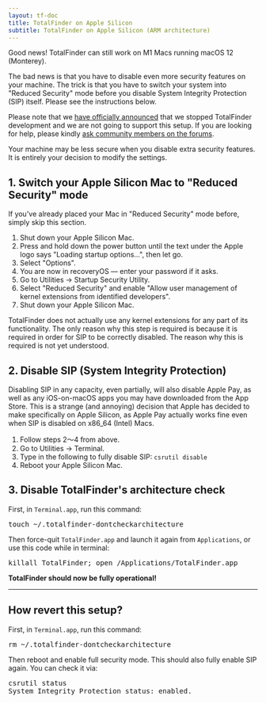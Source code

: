 ```yaml
---
layout: tf-doc
title: TotalFinder on Apple Silicon
subtitle: TotalFinder on Apple Silicon (ARM architecture)
---
```


Good news! TotalFinder can still work on M1 Macs running macOS 12 (Monterey). 

The bad news is that you have to disable
even more security features on your machine. The trick is that you have to switch your system into "Reduced Security" mode
before you disable System Integrity Protection (SIP) itself. Please see the instructions below. 

<p class="info-box compatibility">
Please note that we <a href="https://blog.binaryage.com/totalfinder-totalspaces-future">have officially announced</a> 
that we stopped TotalFinder development and we are not going to support this setup.
If you are looking for help, please kindly <a href="https://discuss.binaryage.com/">ask community members on the forums</a>.
</p>

<p class="info-box exclamation">
Your machine may be less secure when you disable extra security features. It is entirely your decision to modify the settings.
</p>

## 1. Switch your Apple Silicon Mac to "Reduced Security" mode

If you've already placed your Mac in "Reduced Security" mode before, simply skip this section.

1. Shut down your Apple Silicon Mac.
2. Press and hold down the power button until the text under the Apple logo says "Loading startup options…", then let go.
3. Select "Options".
4. You are now in recoveryOS — enter your password if it asks.
5. Go to Utilities → Startup Security Utility.
6. Select "Reduced Security" and enable "Allow user management of kernel extensions from identified developers".
7. Shut down your Apple Silicon Mac.

<p class="info-box compatibility">
TotalFinder does not actually use any kernel extensions for any part of its functionality. The only reason why this step is required is because it is required in order for SIP to be correctly disabled. The reason why this is required is not yet understood.
</p>

## 2. Disable SIP (System Integrity Protection)

<p class="info-box exclamation">
Disabling SIP in any capacity, even partially, will also disable Apple Pay, as well as any iOS-on-macOS apps you may have downloaded from the App Store. This is a strange (and annoying) decision that Apple has decided to make specifically on Apple Silicon, as Apple Pay actually works fine even when SIP is disabled on x86_64 (Intel) Macs.
</p>

1. Follow steps 2〜4 from above.
2. Go to Utilities → Terminal.
3. Type in the following to fully disable SIP: `csrutil disable`
4. Reboot your Apple Silicon Mac.

## 3. Disable TotalFinder's architecture check

First, in `Terminal.app`, run this command:
<pre class="terminal">
touch ~/.totalfinder-dontcheckarchitecture
</pre>

Then force-quit `TotalFinder.app` and launch it again from `Applications`, or use this code while in terminal:
<pre class="terminal">
killall TotalFinder; open /Applications/TotalFinder.app
</pre>

**TotalFinder should now be fully operational!**

---

## How revert this setup?

First, in `Terminal.app`, run this command:
<pre class="terminal">
rm ~/.totalfinder-dontcheckarchitecture
</pre>

Then reboot and enable full security mode. This should also fully enable SIP again. You can check it via:

<pre class="terminal">
csrutil status
System Integrity Protection status: enabled.
</pre>

